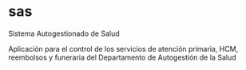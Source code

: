 sas
===

Sistema Autogestionado de Salud

Aplicación para el control de los servicios de atención primaria, HCM, reembolsos y funeraria del Departamento de Autogestión de la Salud
